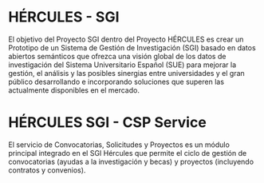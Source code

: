 # HÉRCULES - SGI 
El objetivo del Proyecto SGI dentro del Proyecto HÉRCULES es crear un Prototipo de un Sistema de Gestión de Investigación (SGI) basado en datos abiertos semánticos que ofrezca una visión global de los datos de investigación del Sistema Universitario Español (SUE) para mejorar la gestión, el análisis y las posibles sinergias entre universidades y el gran público desarrollando e incorporando  soluciones que superen las actualmente disponibles en el mercado.

# HÉRCULES SGI - CSP Service

El servicio de Convocatorias, Solicitudes y Proyectos es un módulo principal integrado en el SGI Hércules que permite el ciclo de gestión de convocatorias (ayudas a la investigación y becas) y proyectos (incluyendo contratos y convenios).
